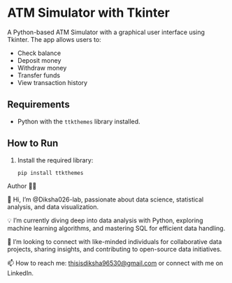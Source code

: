 # ATM Simulator with Tkinter

A Python-based ATM Simulator with a graphical user interface using Tkinter. The app allows users to:
- Check balance
- Deposit money
- Withdraw money
- Transfer funds
- View transaction history

## Requirements
- Python with the `ttkthemes` library installed.

## How to Run
1. Install the required library:
   ```bash
   pip install ttkthemes
   
Author 👩‍💻

👋 Hi, I’m @Diksha026-lab, passionate about data science, statistical analysis, and data visualization.

💡 I’m currently diving deep into data analysis with Python, exploring machine learning algorithms, and mastering SQL for efficient data handling.

💬 I’m looking to connect with like-minded individuals for collaborative data projects, sharing insights, and contributing to open-source data initiatives.

📫 How to reach me: thisisdiksha96530@gmail.com or connect with me on LinkedIn.
